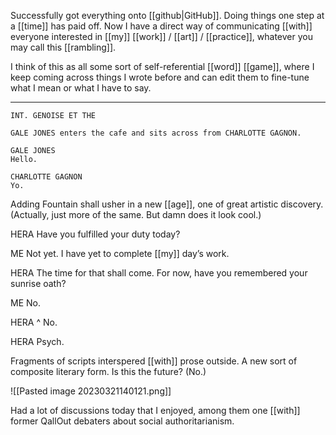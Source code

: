Successfully got everything onto [[github|GitHub]]. Doing things one step at a [[time]] has paid off. Now I have a direct way of communicating [[with]] everyone interested in [[my]] [[work]] / [[art]] / [[practice]], whatever you may call this [[rambling]].

I think of this as all some sort of self-referential [[word]] [[game]], where I keep coming across things I wrote before and can edit them to fine-tune what I mean or what I have to say. 

***
```fountain
INT. GENOISE ET THE

GALE JONES enters the cafe and sits across from CHARLOTTE GAGNON.

GALE JONES
Hello.

CHARLOTTE GAGNON
Yo.
```
Adding Fountain shall usher in a new [[age]], one of great artistic discovery. (Actually, just more of the same. But damn does it look cool.)

HERA
Have you fulfilled your duty today?

ME
Not yet. I have yet to complete [[my]] day’s work.

HERA
The time for that shall come. For now, have you remembered your sunrise oath?

ME
No.

HERA ^
No.

HERA
Psych.

Fragments of scripts interspered [[with]] prose outside. A new sort of composite literary form. Is this the future? (No.)

![[Pasted image 20230321140121.png]]

Had a lot of discussions today that I enjoyed, among them one [[with]] former QallOut debaters about social authoritarianism.

